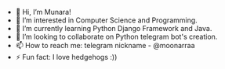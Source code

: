 - 👋 Hi, I’m Munara!
- 👀 I’m interested in Computer Science and Programming.
- 🌱 I’m currently learning Python Django Framework and Java.
- 💞️ I’m looking to collaborate on Python telegram bot's creation.
- 📫 How to reach me: telegram nickname - @moonarraa
- ⚡ Fun fact: I love hedgehogs :))
